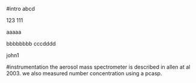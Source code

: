 #intro
abcd


123
111

aaaaa

bbbbbbbb
cccdddd


john1

#instrumentation
the aerosol mass spectrometer is described in allen at al 2003.
we also measured number concentration using a pcasp.
